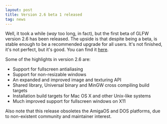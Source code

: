 ```yaml
---
layout: post
title: Version 2.6 beta 1 released
tag: news
---
```


Well, it took a while (*way* too long, in fact), but the first beta
of GLFW version 2.6 has been released. The upside is that despite being a
beta, is stable enough to be a recommended upgrade for all users. It's not
finished, it's not perfect, but it's good. You can find it
[here](download.html).

Some of the highlights in version 2.6 are:
- Support for fullscreen antialiasing
- Support for non-resizable windows
- An expanded and improved image and texturing API
- Shared library, Universal binary and MinGW cross compiling build targets
- Installation build targets for Mac OS X and other Unix-like systems
- Much improved support for fullscreen windows on X11

Also note that this release obsoletes the AmigaOS and DOS platforms, due to
non-existent community and maintainer interest.